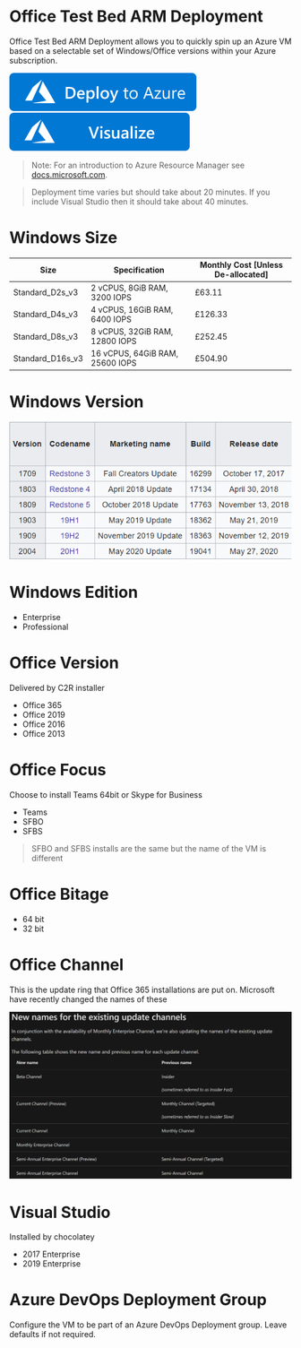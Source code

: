 # Office Test Bed ARM Deployment

Office Test Bed ARM Deployment allows you to quickly spin up an Azure VM based on a selectable set of Windows/Office versions within your Azure subscription.

<a href="https://portal.azure.com/#create/Microsoft.Template/uri/https%3A%2F%2Fofficedeploy.blob.core.windows.net%2Fdeploy%2FmainTemplate.json" target="_blank">
  <img src="https://raw.githubusercontent.com/Azure/azure-quickstart-templates/master/1-CONTRIBUTION-GUIDE/images/deploytoazure.svg?sanitize=true" alt="Deploy To Azure" style="max-width:100%;">
</a>
<a href="http://armviz.io/#/?load=https://officedeploy.blob.core.windows.net/deploy/mainTemplate.json" target="_blank">
  <img src="https://raw.githubusercontent.com/Azure/azure-quickstart-templates/master/1-CONTRIBUTION-GUIDE/images/visualizebutton.svg?sanitize=true" alt="Visualize" style="max-width:100%;">
</a>

> Note: For an introduction to Azure Resource Manager see [docs.microsoft.com](https://docs.microsoft.com/en-us/azure/azure-resource-manager/resource-group-overview).

> Deployment time varies but should take about 20 minutes. If you include Visual Studio then it should take about 40 minutes.

# Windows Size

| Size             | Specification                   | Monthly Cost [Unless De-allocated] |
| ---------------- | ------------------------------- | -----------------------------------|
| Standard_D2s_v3  | 2 vCPUS, 8GiB RAM, 3200 IOPS    | £63.11                             |
| Standard_D4s_v3  | 4 vCPUS, 16GiB RAM, 6400 IOPS   | £126.33                            |
| Standard_D8s_v3  | 8 vCPUS, 32GiB RAM, 12800 IOPS  | £252.45                            |
| Standard_D16s_v3 | 16 vCPUS, 64GiB RAM, 25600 IOPS | £504.90                            |

# Windows Version

  ![Windows](images/windows-versions.png)

# Windows Edition

- Enterprise
- Professional

# Office Version

Delivered by C2R installer

- Office 365 
- Office 2019
- Office 2016
- Office 2013

# Office Focus

Choose to install Teams 64bit or Skype for Business

- Teams
- SFBO
- SFBS

> SFBO and SFBS installs are the same but the name of the VM is different

# Office Bitage

- 64 bit
- 32 bit

# Office Channel

This is the update ring that Office 365 installations are put on. Microsoft have recently changed the names of these

  ![Updates](images/update-channels.png)

# Visual Studio

Installed by chocolatey

- 2017 Enterprise
- 2019 Enterprise

# Azure DevOps Deployment Group

Configure the VM to be part of an Azure DevOps Deployment group. Leave defaults if not required.